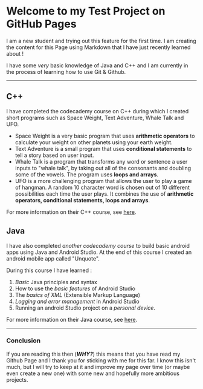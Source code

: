 # Welcome to my Test Project on GitHub Pages

I am a new student and trying out this feature for the first time. I am creating the content for this Page using Markdown that I have just recently learned about !  

I have some _very_ basic knowledge of Java and C++ and I am currently in the process of learning how to use Git & Github. 

----

## C++ 

I have completed the codecademy course on C++ during which I created short programs such as Space Weight, Text Adventure, Whale Talk and UFO. 

- Space Weight is a very basic program that uses **arithmetic operators** to calculate your weight on other planets using your earth weight. 
- Text Adventure is a small program that uses **conditional statements** to tell a story based on user input. 
- Whale Talk is a program that transforms any word or sentence a user inputs to "whale talk", by taking out all of the consonants and doubling some of the vowels. The program uses **loops and arrays**.
- UFO is a more challenging program that allows the user to play a game of hangman. A random 10 character word is chosen out of 10 different possibilities each time the user plays. It combines the use of **arithmetic operators, conditional statements, loops and arrays**.

For more information on their C++ course, see [here](https://www.codecademy.com/learn/learn-c-plus-plus).

## Java 

I have also completed _another codecademy course_ to build basic android apps using Java and Android Studio. At the end of this course I created an android mobile app called "Unquote".

During this course I have learned : 

1. _Basic_ Java principles and syntax
2. How to use the _basic features_ of Android Studio
3. The _basics of XML_ (Extensible Markup Language) 
4. _Logging and error management_ in Android Studio
5. Running an android Studio project on a _personal device_.  

For more information on their Java course, see [here](https://www.codecademy.com/learn/paths/introduction-to-android-with-java).

--- 

### Conclusion

If you are reading this then (_**WHY?**_) this means that you have read my Github Page and I thank you for sticking with me for this far. I know this isn't much, but I will try to keep at it and improve my page over time (or maybe even create a new one) with some new and hopefully more ambitious projects. 
